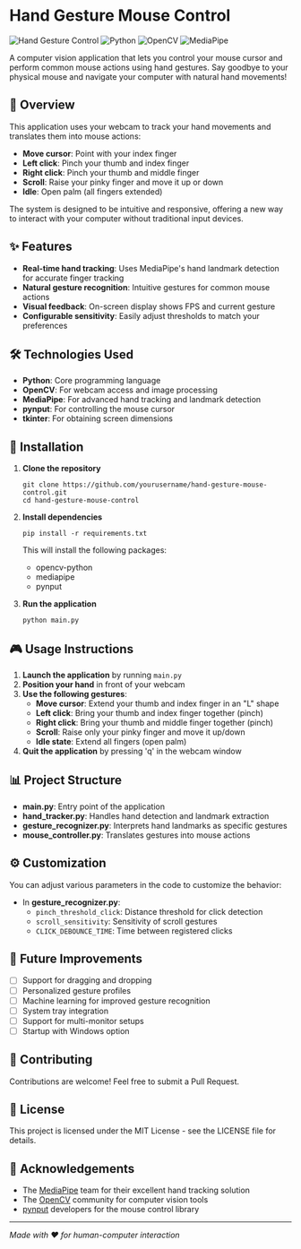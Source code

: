 # Hand Gesture Mouse Control

![Hand Gesture Control](https://img.shields.io/badge/Computer%20Vision-Hand%20Gesture%20Control-blue)
![Python](https://img.shields.io/badge/Python-3.8%2B-brightgreen)
![OpenCV](https://img.shields.io/badge/OpenCV-4.5%2B-green)
![MediaPipe](https://img.shields.io/badge/MediaPipe-0.8%2B-orange)

A computer vision application that lets you control your mouse cursor and perform common mouse actions using hand gestures. Say goodbye to your physical mouse and navigate your computer with natural hand movements!

## 📝 Overview

This application uses your webcam to track your hand movements and translates them into mouse actions:

- **Move cursor**: Point with your index finger
- **Left click**: Pinch your thumb and index finger
- **Right click**: Pinch your thumb and middle finger
- **Scroll**: Raise your pinky finger and move it up or down
- **Idle**: Open palm (all fingers extended)

The system is designed to be intuitive and responsive, offering a new way to interact with your computer without traditional input devices.

## ✨ Features

- **Real-time hand tracking**: Uses MediaPipe's hand landmark detection for accurate finger tracking
- **Natural gesture recognition**: Intuitive gestures for common mouse actions
- **Visual feedback**: On-screen display shows FPS and current gesture
- **Configurable sensitivity**: Easily adjust thresholds to match your preferences

## 🛠️ Technologies Used

- **Python**: Core programming language
- **OpenCV**: For webcam access and image processing
- **MediaPipe**: For advanced hand tracking and landmark detection
- **pynput**: For controlling the mouse cursor
- **tkinter**: For obtaining screen dimensions

## 🔧 Installation

1. **Clone the repository**
   ```
   git clone https://github.com/yourusername/hand-gesture-mouse-control.git
   cd hand-gesture-mouse-control
   ```

2. **Install dependencies**
   ```
   pip install -r requirements.txt
   ```
   
   This will install the following packages:
   - opencv-python
   - mediapipe
   - pynput

3. **Run the application**
   ```
   python main.py
   ```

## 🎮 Usage Instructions

1. **Launch the application** by running `main.py`
2. **Position your hand** in front of your webcam
3. **Use the following gestures**:
   - **Move cursor**: Extend your thumb and index finger in an "L" shape
   - **Left click**: Bring your thumb and index finger together (pinch)
   - **Right click**: Bring your thumb and middle finger together (pinch)
   - **Scroll**: Raise only your pinky finger and move it up/down
   - **Idle state**: Extend all fingers (open palm)
4. **Quit the application** by pressing 'q' in the webcam window

## 📊 Project Structure

- **main.py**: Entry point of the application
- **hand_tracker.py**: Handles hand detection and landmark extraction
- **gesture_recognizer.py**: Interprets hand landmarks as specific gestures
- **mouse_controller.py**: Translates gestures into mouse actions

## ⚙️ Customization

You can adjust various parameters in the code to customize the behavior:

- In **gesture_recognizer.py**:
  - `pinch_threshold_click`: Distance threshold for click detection
  - `scroll_sensitivity`: Sensitivity of scroll gestures
  - `CLICK_DEBOUNCE_TIME`: Time between registered clicks

## 🚀 Future Improvements

- [ ] Support for dragging and dropping
- [ ] Personalized gesture profiles
- [ ] Machine learning for improved gesture recognition
- [ ] System tray integration
- [ ] Support for multi-monitor setups
- [ ] Startup with Windows option

## 🤝 Contributing

Contributions are welcome! Feel free to submit a Pull Request.

## 📜 License

This project is licensed under the MIT License - see the LICENSE file for details.

## 🙏 Acknowledgements

- The [MediaPipe](https://mediapipe.dev/) team for their excellent hand tracking solution
- The [OpenCV](https://opencv.org/) community for computer vision tools
- [pynput](https://pynput.readthedocs.io/) developers for the mouse control library

---

*Made with ❤️ for human-computer interaction*
